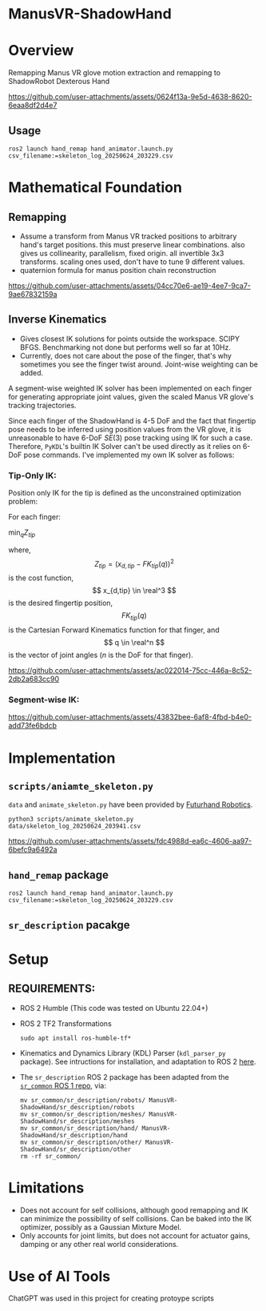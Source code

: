 # ManusVR-ShadowHand

# Overview
Remapping Manus VR glove motion extraction and remapping to ShadowRobot Dexterous Hand

https://github.com/user-attachments/assets/0624f13a-9e5d-4638-8620-6eaa8df2d4e7

## Usage
```
ros2 launch hand_remap hand_animator.launch.py csv_filename:=skeleton_log_20250624_203229.csv
```

# Mathematical Foundation

## Remapping
- Assume a transform from Manus VR tracked positions to arbitrary hand's target positions. this must preserve linear combinations. also gives us collinearity, parallelism, fixed origin. all invertible 3x3 transforms. scaling ones used, don't have to tune 9 different values.
- quaternion formula for manus position chain reconstruction

https://github.com/user-attachments/assets/04cc70e6-ae19-4ee7-9ca7-9ae67832159a

## Inverse Kinematics
- Gives closest IK solutions for points outside the workspace. SCIPY BFGS. Benchmarking not done but performs well so far at 10Hz.
- Currently, does not care about the pose of the finger, that's why sometimes you see the finger twist around. Joint-wise weighting can be added.

A segment-wise weighted IK solver has been implemented on each finger for generating appropriate joint values, given the scaled Manus VR glove's tracking trajectories.

Since each finger of the ShadowHand is 4-5 DoF and the fact that fingertip pose needs to be inferred using position values from the VR glove, it is unreasonable to have 6-DoF $SE(3)$ pose tracking using IK for such a case.
Therefore, `PyKDL`'s builtin IK Solver can't be used directly as it relies on 6-DoF pose commands.
I've implemented my own IK solver as follows:

### Tip-Only IK:

Position only IK for the tip is defined as the unconstrained optimization problem:

For each finger:

$\min_{q} Z_{tip}$

where,
$$
  Z_{tip} = (x_{d,tip} - FK_{tip}(q))^2
$$
is the cost function,
$$
  x_{d,tip} \in \real^3
$$ 
is the desired fingertip position,
$$
  FK_{tip}(q)
$$
is the Cartesian Forward Kinematics function for that finger, and
$$
  q \in \real^n
$$
is the vector of joint angles ($n$ is the DoF for that finger).

https://github.com/user-attachments/assets/ac022014-75cc-446a-8c52-2db2a683cc90

### Segment-wise IK:
https://github.com/user-attachments/assets/43832bee-6af8-4fbd-b4e0-add73fe6bdcb

# Implementation

## `scripts/aniamte_skeleton.py`

`data` and `animate_skeleton.py` have been provided by [Futurhand Robotics](https://futurhandrobotics.com/).
```
python3 scripts/animate_skeleton.py data/skeleton_log_20250624_203941.csv
```

https://github.com/user-attachments/assets/fdc4988d-ea6c-4606-aa97-6befc9a6492a

## `hand_remap` package

```
ros2 launch hand_remap hand_animator.launch.py csv_filename:=skeleton_log_20250624_203229.csv
```

## `sr_description` pacakge


# Setup

## REQUIREMENTS:
- ROS 2 Humble (This code was tested on Ubuntu 22.04+)
- ROS 2 TF2 Transformations 
  ```
  sudo apt install ros-humble-tf*
  ```
- Kinematics and Dynamics Library (KDL) Parser (`kdl_parser_py` package). See intructions for installation, and adaptation to ROS 2 [here](https://github.com/GogiPuttar/Bi-ManualManipulation/tree/main?tab=readme-ov-file#requirements). 
  
- The `sr_description` ROS 2 package has been adapted from the [`sr_common` ROS 1 repo](https://github.com/shadow-robot/sr_common), via:
  ```
  mv sr_common/sr_description/robots/ ManusVR-ShadowHand/sr_description/robots
  mv sr_common/sr_description/meshes/ ManusVR-ShadowHand/sr_description/meshes
  mv sr_common/sr_description/hand/ ManusVR-ShadowHand/sr_description/hand
  mv sr_common/sr_description/other/ ManusVR-ShadowHand/sr_description/other
  rm -rf sr_common/
  ```

# Limitations
- Does not account for self collisions, although good remapping and IK can minimize the possibility of self collisions. 
Can be baked into the IK optimizer, possibly as a Gaussian Mixture Model.
- Only accounts for joint limits, but does not account for actuator gains, damping or any other real world considerations.

# Use of AI Tools
ChatGPT was used in this project for creating protoype scripts